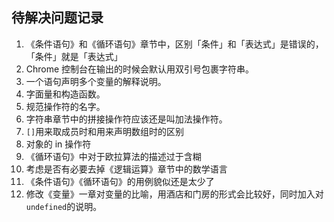 ## 待解决问题记录

1. 《条件语句》和《循环语句》章节中，区别「条件」和「表达式」是错误的，「条件」就是「表达式」
1. Chrome 控制台在输出的时候会默认用双引号包裹字符串。
2. 一个语句声明多个变量的解释说明。
3. 字面量和构造函数。
4. 规范操作符的名字。
 1. 字符串章节中的拼接操作符应该还是叫加法操作符。 
6. `[]`用来取成员时和用来声明数组时的区别
7. 对象的 in 操作符
8. 《循环语句》中对于欧拉算法的描述过于含糊
9. 考虑是否有必要去掉《逻辑运算》章节中的数学语言
10. 《条件语句》《循环语句》的用例貌似还是太少了
11. 修改《变量》一章对变量的比喻，用酒店和门房的形式会比较好，同时加入对`undefined`的说明。